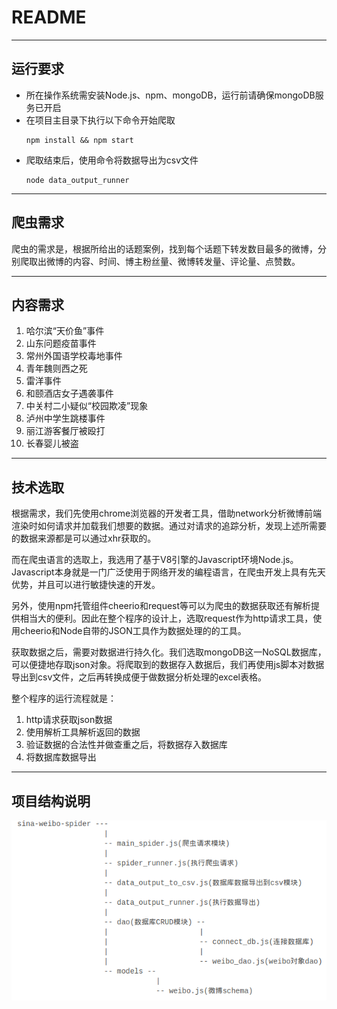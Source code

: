 # README

------

## 运行要求

- 所在操作系统需安装Node.js、npm、mongoDB，运行前请确保mongoDB服务已开启
- 在项目主目录下执行以下命令开始爬取
  ```
  npm install && npm start
  ```
- 爬取结束后，使用命令将数据导出为csv文件
  ```
  node data_output_runner
  ```
------

## 爬虫需求
爬虫的需求是，根据所给出的话题案例，找到每个话题下转发数目最多的微博，分别爬取出微博的内容、时间、博主粉丝量、微博转发量、评论量、点赞数。

------

## 内容需求

1. 哈尔滨“天价鱼”事件
2. 山东问题疫苗事件
3. 常州外国语学校毒地事件
4. 青年魏则西之死
5. 雷洋事件
6. 和颐酒店女子遇袭事件
7. 中关村二小疑似“校园欺凌”现象
8. 泸州中学生跳楼事件
9. 丽江游客餐厅被殴打
10. 长春婴儿被盗

------

## 技术选取
根据需求，我们先使用chrome浏览器的开发者工具，借助network分析微博前端渲染时如何请求并加载我们想要的数据。通过对请求的追踪分析，发现上述所需要的数据来源都是可以通过xhr获取的。

而在爬虫语言的选取上，我选用了基于V8引擎的Javascript环境Node.js。Javascript本身就是一门广泛使用于网络开发的编程语言，在爬虫开发上具有先天优势，并且可以进行敏捷快速的开发。

另外，使用npm托管组件cheerio和request等可以为爬虫的数据获取还有解析提供相当大的便利。因此在整个程序的设计上，选取request作为http请求工具，使用cheerio和Node自带的JSON工具作为数据处理的的工具。

获取数据之后，需要对数据进行持久化。我们选取mongoDB这一NoSQL数据库，可以便捷地存取json对象。将爬取到的数据存入数据后，我们再使用js脚本对数据导出到csv文件，之后再转换成便于做数据分析处理的excel表格。

整个程序的运行流程就是：
1. http请求获取json数据
2. 使用解析工具解析返回的数据
3. 验证数据的合法性并做查重之后，将数据存入数据库
4. 将数据库数据导出

------

## 项目结构说明

![项目架构](./proj_structure.png)